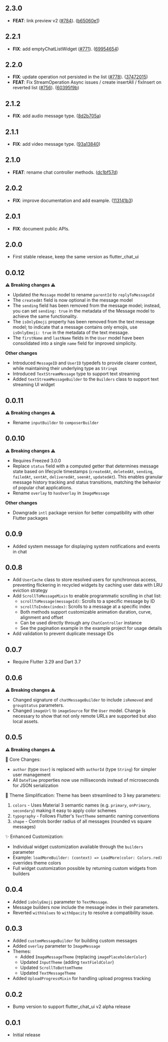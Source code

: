 ## 2.3.0

 - **FEAT**: link preview v2 ([#784](https://github.com/flyerhq/flutter_chat_ui/issues/784)). ([b65060e1](https://github.com/flyerhq/flutter_chat_ui/commit/b65060e11036402934489976c702dab28c7feb80))

## 2.2.1

 - **FIX**: add emptyChatListWidget ([#771](https://github.com/flyerhq/flutter_chat_ui/issues/771)). ([69954654](https://github.com/flyerhq/flutter_chat_ui/commit/699546546ca4df7d4271316b52332364fde55ed8))

## 2.2.0

 - **FIX**: update operation not persisted in the list ([#778](https://github.com/flyerhq/flutter_chat_ui/issues/778)). ([37472015](https://github.com/flyerhq/flutter_chat_ui/commit/374720152912648643c03f761b0a27eafcf0a46f))
 - **FEAT**: Fix StreamOperation Async issues / create insertAll / fixInsert on reverted list ([#756](https://github.com/flyerhq/flutter_chat_ui/issues/756)). ([60395f9b](https://github.com/flyerhq/flutter_chat_ui/commit/60395f9ba97ac4b8000aea70c7040d55bb40b6aa))

## 2.1.2

 - **FIX**: add audio message type. ([8d2b705a](https://github.com/flyerhq/flutter_chat_ui/commit/8d2b705ad261275368d8c92d91ccdd53193d58ca))

## 2.1.1

 - **FIX**: add video message type. ([93a13840](https://github.com/flyerhq/flutter_chat_ui/commit/93a13840c2ae3fae7e36093efeb4f9bf69e8a755))

## 2.1.0

 - **FEAT**: rename chat controller methods. ([dc1bf57d](https://github.com/flyerhq/flutter_chat_ui/commit/dc1bf57d9b5f9655805589fdda5581759b9cc1a9))

## 2.0.2

 - **FIX**: improve documentation and add example. ([113141b3](https://github.com/flyerhq/flutter_chat_ui/commit/113141b31de52a166eea54625f4cdd5b80bb897a))

## 2.0.1

 - **FIX**: document public APIs.

## 2.0.0

- First stable release, keep the same version as flutter_chat_ui

## 0.0.12

**⚠️ Breaking changes ⚠️**

- Updated the `Message` model to rename `parentId` to `replyToMessageId`
- The `createdAt` field is now optional in the message model
- The `sending` field has been removed from the message model; instead, you can set `sending: true` in the metadata of the Message model to achieve the same functionality.
- The `isOnlyEmoji` property has been removed from the text message model; to indicate that a message contains only emojis, use `isOnlyEmoji: true` in the metadata of the text message.
- The `firstName` and `lastName` fields in the `User` model have been consolidated into a single `name` field for improved simplicity.

**Other changes**

- Introduced `MessageID` and `UserID` typedefs to provide clearer context, while maintaining their underlying type as `String`s
- Introduced `TextStreamMessage` type to support text streaming
- Added `textStreamMessageBuilder` to the `Builders` class to support text streaming UI widget

## 0.0.11

**⚠️ Breaking changes ⚠️**

- Rename `inputBuilder` to `composerBuilder`

## 0.0.10

**⚠️ Breaking changes ⚠️**

- Requires Freezed 3.0.0
- Replace `status` field with a computed getter that determines message state based on lifecycle timestamps (`createdAt`, `deletedAt`, `sending`, `failedAt`, `sentAt`, `deliveredAt`, `seenAt`, `updatedAt`). This enables granular message history tracking and status transitions, matching the behavior of popular chat applications.
- Rename `overlay` to `hasOverlay` in `ImageMessage`

**Other changes**

- Downgrade `intl` package version for better compatibility with other Flutter packages

## 0.0.9

- Added system message for displaying system notifications and events in chat

## 0.0.8

- Add `UserCache` class to store resolved users for synchronous access, preventing flickering in recycled widgets by caching user data with LRU eviction strategy
- Add `ScrollToMessageMixin` to enable programmatic scrolling in chat list:
  - `scrollToMessage(messageId)`: Scrolls to a specific message by ID
  - `scrollToIndex(index)`: Scrolls to a message at a specific index
  - Both methods support customizable animation duration, curve, alignment and offset
  - Can be used directly through any `ChatController` instance
  - See the pagination example in the example project for usage details
- Add validation to prevent duplicate message IDs

## 0.0.7

- Require Flutter 3.29 and Dart 3.7

## 0.0.6

**⚠️ Breaking changes ⚠️**

- Changed signature of `chatMessageBuilder` to include `isRemoved` and `groupStatus` parameters.
- Changed `imageUrl` to `imageSource` for the `User` model. Change is necessary to show that not only remote URLs are supported but also local assets.

## 0.0.5

**⚠️ Breaking changes ⚠️**

🔄 Core Changes:
- `author` (type `User`) is replaced with `authorId` (type `String`) for simpler user management
- All `DateTime` properties now use milliseconds instead of microseconds for JSON serialization

🎨 Theme Simplification:
Theme has been streamlined to 3 key parameters:
1. `colors` - Uses Material 3 semantic names (e.g. `primary`, `onPrimary`, `secondary`) making it easy to apply color schemes
2. `typography` - Follows Flutter's `TextTheme` semantic naming conventions
3. `shape` - Controls border radius of all messages (rounded vs square messages)

✨ Enhanced Customization:
- Individual widget customization available through the `builders` parameter
- Example: `loadMoreBuilder: (context) => LoadMore(color: Colors.red)` overrides theme colors
- Full widget customization possible by returning custom widgets from builders

## 0.0.4

- Added `isOnlyEmoji` parameter to `TextMessage`.
- Message builders now include the message index in their parameters.
- Reverted `withValues` to `withOpacity` to resolve a compatibility issue.

## 0.0.3

- Added `customMessageBuilder` for building custom messages
- Added `overlay` parameter to `ImageMessage`
- Themes:
  - Added `ImageMessageTheme` (replacing `imagePlaceholderColor`)
  - Updated `InputTheme` (adding `textFieldColor`)
  - Updated `ScrollToBottomTheme`
  - Updated `TextMessageTheme`
- Added `UploadProgressMixin` for handling upload progress tracking

## 0.0.2

- Bump version to support flutter_chat_ui v2 alpha release

## 0.0.1

- Initial release
